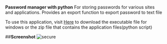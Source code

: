 **Password manager with python**
For storing passwords for various sites and applications.
Provides an export function to export password to text file 


To use this application, visit [Here](https://justondev.netlify.app/project.html#securekey) to download the executable file for windows or the zip file that contains the application files(python script) 

##**Screenshot**
![secure](https://github.com/justinnonso05/password_manager/assets/123962732/36b1e909-6ecc-49ed-96ec-9b82501fce33)
